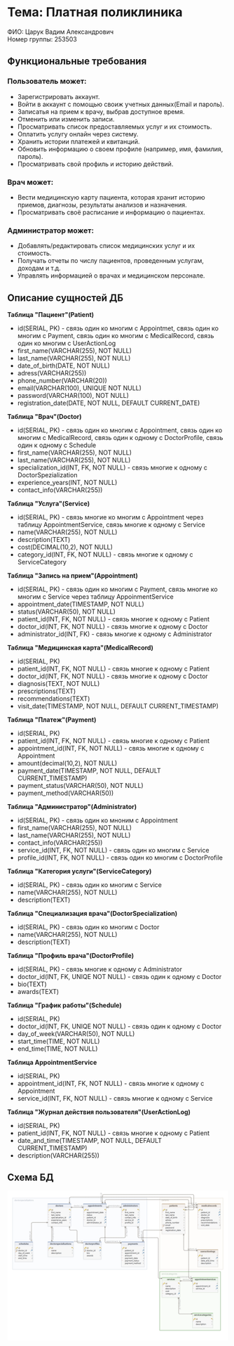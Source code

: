 # Тема: Платная поликлиника
ФИО: Царук Вадим Александрович  
Номер группы: 253503  
## Функциональные требования
### Пользователь может:  
   - Зарегистрировать аккаунт.  
   - Войти в аккаунт с помощью своиж учетных данных(Email и пароль).
   - Записатья на прием к врачу, выбрав доступное время.
   - Отменить или изменить записи.
   - Просматривать список предоставляемых услуг и их стоимость.
   - Оплатить услугу онлайн через систему.
   - Хранить истории платежей и квитанций.
   - Обновить информацию о своем профиле (например, имя, фамилия, пароль).
   - Просматривать свой профиль и историю действий.
### Врач может:
   - Вести медицинскую карту пациента, которая хранит историю приемов, диагнозы, результаты анализов и назначения.
   - Просматривать своё расписание и информацию о пациентах.
### Администратор может:
   - Добавлять/редактировать список медицинских услуг и их стоимость.
   - Получать отчеты по числу пациентов, проведенным услугам, доходам и т.д.
   - Управлять информацией о врачах и медицинском персонале.
## Описание сущностей ДБ
**Таблица "Пациент"(Patient)**
- id(SERIAL, PK) - связь один ко многим с Appointmet, связь один ко многим с Payment, связь один ко многим с MedicalRecord, связь один ко многим с UserActionLog
- first_name(VARCHAR(255), NOT NULL)
- last_name(VARCHAR(255), NOT NULL)
- date_of_birth(DATE, NOT NULL)
- adress(VARCHAR(255))
- phone_number(VARCHAR(20))
- email(VARCHAR(100), UNIQUE NOT NULL)
- password(VARCHAR(100), NOT NULL)
- registration_date(DATE, NOT NULL, DEFAULT CURRENT_DATE)

**Таблица "Врач"(Doctor)**
- id(SERIAL, PK) - связь один ко многим с Appointment, связь один ко многим с MedicalRecord, связь один к одному с DoctorProfile, связь один к одному с Schedule
- first_name(VARCHAR(255), NOT NULL)
- last_name(VARCHAR(255), NOT NULL)
- specialization_id(INT, FK, NOT NULL) - связь многие к одному с DoctorSpezialization
- experience_years(INT, NOT NULL)
- contact_info(VARCHAR(255))

**Таблица "Услуга"(Service)**  
- id(SERIAL, PK) - связь многие ко многим с Appointment через таблицу AppointmentService, связь многие к одному с Service
- name(VARCHAR(255), NOT NULL)
- description(TEXT)
- cost(DECIMAL(10,2), NOT NULL)
- category_id(INT, FK, NOT NULL) - связь многие к одному с ServiceCategory

**Таблица "Запись на прием"(Appointment)**  
- id(SERIAL, PK) - связь один ко многим с Payment, связь многие ко многим с Service через таблицу AppoinmentService
- appointment_date(TIMESTAMP, NOT NULL)
- status(VARCHAR(50), NOT NULL)
- patient_id(INT, FK, NOT NULL) - связь многие к одному с Patient
- doctor_id(INT, FK, NOT NULL) - связь многие к одному с Doctor
- administrator_id(INT, FK) - связь многие к одному с Administrator

**Таблица "Медицинская карта"(MedicalRecord)**  
- id(SERIAL, PK)
- patient_id(INT, FK, NOT NULL) - связь многие к одному с Patient
- doctor_id(INT, FK, NOT NULL) - связь многие к одному с Doctor
- diagnosis(TEXT, NOT NULL)
- prescriptions(TEXT)
- recommendations(TEXT)
- visit_date(TIMESTAMP, NOT NULL, DEFAULT CURRENT_TIMESTAMP)

**Таблица "Платеж"(Payment)**  
- id(SERIAL, PK)
- patient_id(INT, FK, NOT NULL) - связь многие к одному с Patient
- appointment_id(INT, FK, NOT NULL) - связь многие к одному с Appointment
- amount(decimal(10,2), NOT NULL)
- payment_date(TIMESTAMP, NOT NULL, DEFAULT CURRENT_TIMESTAMP)
- payment_status(VARCHAR(50), NOT NULL)
- payment_method(VARCHAR(50))

**Таблица "Администратор"(Administrator)**  
- id(SERIAL, PK) - связь один ко мноним с Appointment
- first_name(VARCHAR(255), NOT NULL)
- last_name(VARCHAR(255), NOT NULL)
- contact_info(VARCHAR(255))
- service_id(INT, FK, NOT NULL) - связь один ко многим с Service
- profile_id(INT, FK, NOT NULL) - связь один ко многим с DoctorProfile

**Таблица "Категория услуги"(ServiceCategory)**  
- id(SERIAL, PK) - связь один ко многим с Service
- name(VARCHAR(255), NOT NULL)
- description(TEXT)

**Таблица "Специализация врача"(DoctorSpecialization)**  
- id(SERIAL, PK) - связь один ко многим с Doctor
- name(VARCHAR(255), NOT NULL)
- description(TEXT)

**Таблица "Профиль врача"(DoctorProfile)**  
- id(SERIAL, PK) - связь многие к одному с Administrator
- doctor_id(INT, FK, UNIQE NOT NULL) - связь один к одному с Doctor
- bio(TEXT)
- awards(TEXT)

**Таблица "График работы"(Schedule)**  
- id(SERIAL, PK)
- doctor_id(INT, FK, UNIQE NOT NULL) - связь один к одному с Doctor
- day_of_week(VARCHAR(50), NOT NULL)
- start_time(TIME, NOT NULL)
- end_time(TIME, NOT NULL)

**Таблица AppointmentService**  
- id(SERIAL, PK)
- appointment_id(INT, FK, NOT NULL) - связь многие к одному с Appointment
- service_id(INT, FK, NOT NULL) - связь многие к одному с Service

**Таблица "Журнал действия пользователя"(UserActionLog)**  
- id(SERIAL, PK)
- patient_id(INT, FK, NOT NULL) - связь многие к одному с Patient
- date_and_time(TIMESTAMP, NOT NULL, DEFAULT CURRENT_TIMESTAMP)
- description(VARCHAR(255))

## Схема БД
![](Schema.png)
